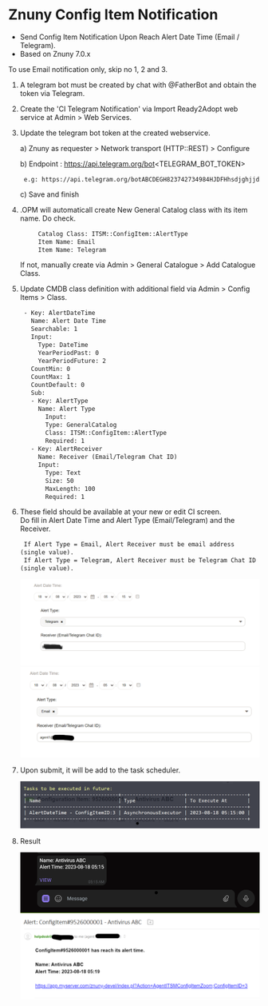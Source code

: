 # Znuny Config Item Notification
- Send Config Item Notification Upon Reach Alert Date Time (Email / Telegram).
- Based on Znuny 7.0.x


To use Email notification only, skip no 1, 2 and 3.
 
1) A telegram bot must be created by chat with @FatherBot and obtain the token via Telegram.


2) Create the 'CI Telegram Notification' via Import Ready2Adopt web service at Admin > Web Services.


3) Update the telegram bot token at the created webservice.

	a) Znuny as requester > Network transport (HTTP::REST) > Configure

	b) Endpoint : https://api.telegram.org/bot<TELEGRAM_BOT_TOKEN>

		e.g: https://api.telegram.org/botABCDEGH823742734984HJDFHhsdjghjjd
	
	c) Save and finish


4) .OPM will automaticall create New General Catalog class with its item name. Do check. 

			Catalog Class: ITSM::ConfigItem::AlertType
			Item Name: Email
			Item Name: Telegram
			
	If not, manually create via Admin > General Catalogue > Add Catalogue Class.  
	
	
5) Update CMDB class definition with additional field via Admin > Config Items > Class.

		- Key: AlertDateTime
		  Name: Alert Date Time
		  Searchable: 1
		  Input:
		    Type: DateTime
		    YearPeriodPast: 0
		    YearPeriodFuture: 2
		  CountMin: 0
		  CountMax: 1
		  CountDefault: 0
		  Sub:
		  - Key: AlertType
		    Name: Alert Type
		      Input:
		      Type: GeneralCatalog
		      Class: ITSM::ConfigItem::AlertType
		      Required: 1
		  - Key: AlertReceiver
		    Name: Receiver (Email/Telegram Chat ID)
		    Input:
		      Type: Text
		      Size: 50
		      MaxLength: 100
		      Required: 1

		
6. These field should be available at your new or edit CI screen.  
   Do fill in Alert Date Time and Alert Type (Email/Telegram) and the Receiver.
   
		If Alert Type = Email, Alert Receiver must be email address (single value). 
		If Alert Type = Telegram, Alert Receiver must be Telegram Chat ID (single value). 

	![ci_field1](ci_field1.png)
	![ci_field2](ci_field2.png)
		
		
7. Upon submit, it will be add to the task scheduler.

	![daemon-summary](daemon-summary.png)
	
	
8. Result

	![telegram-alert](telegram-alert.png)
	![email-alert](email-alert.png)